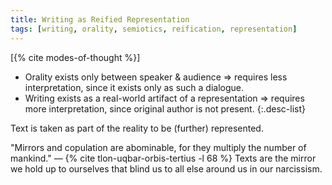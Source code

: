 ```yaml
---
title: Writing as Reified Representation
tags: [writing, orality, semiotics, reification, representation]
---
```


[{% cite modes-of-thought %}]
- Orality exists only between speaker & audience => requires less
  interpretation, since it exists only as such a dialogue.
- Writing exists as a real-world artifact of a representation => requires more
  interpretation, since original author is not present.
{:.desc-list}

Text is taken as part of the reality to be (further) represented.

"Mirrors and copulation are abominable, for they multiply the number of
mankind." — {% cite tlon-uqbar-orbis-tertius -l 68 %} Texts are the mirror
we hold up to ourselves that blind us to all else around us in our narcissism.
